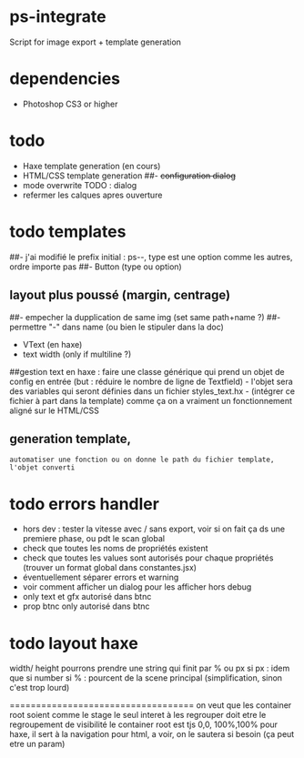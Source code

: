 # ps-integrate

Script for image export + template generation


# dependencies

- Photoshop CS3 or higher


# todo

- Haxe template generation (en cours)
- HTML/CSS template generation
##- ~~configuration dialog~~
- mode overwrite TODO : dialog
- refermer les calques apres ouverture


# todo templates

##- j'ai modifié le prefix initial : ps--, type est une option comme les autres, ordre importe pas
##- Button (type ou option)

## layout plus poussé (margin, centrage)
##- empecher la dupplication de same img (set same path+name ?)
##- permettre "-" dans name (ou bien le stipuler dans la doc)
- VText (en haxe)
- text width (only if multiline ?)

##gestion text en haxe : faire une classe générique qui prend un objet de config en entrée (but : réduire le nombre de ligne de Textfield)
	- l'objet sera des variables qui seront définies dans un fichier styles_text.hx
	- (intégrer ce fichier à part dans la template)
	comme ça on a vraiment un fonctionnement aligné sur le HTML/CSS
	

## generation template, 
	automatiser une fonction ou on donne le path du fichier template, l'objet converti

	
	
# todo errors handler

- hors dev : tester la vitesse avec / sans export, voir si on fait ça ds une premiere phase, ou pdt le scan global
- check que toutes les noms de propriétés existent
- check que toutes les values sont autorisés pour chaque propriétés (trouver un format global dans constantes.jsx)
- éventuellement séparer errors et warning
- voir comment afficher un dialog pour les afficher hors debug
- only text et gfx autorisé dans btnc
- prop btnc only autorisé dans btnc
	

	
# todo layout haxe

width/ height pourrons prendre une string qui finit par % ou px
	si px : idem que si number
	si % : pourcent de la scene principal (simplification, sinon c'est trop lourd)

===================================
on veut que les container root soient comme le stage
	le seul interet à les regrouper doit etre le regroupement de visibilité
	le container root est tjs 0,0, 100%,100%
	pour haxe, il sert à la navigation
	pour html, a voir, on le sautera si besoin (ça peut etre un param)



